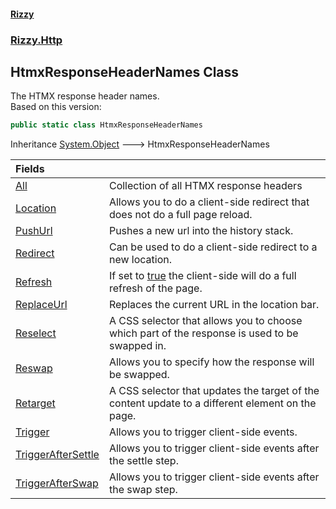 #### [Rizzy](index 'index')
### [Rizzy.Http](Rizzy.Http 'Rizzy.Http')

## HtmxResponseHeaderNames Class

The HTMX response header names.  
Based on this version: <seealso href="https://github.com/bigskysoftware/htmx/blob/5aa0ec7e27c0dc282dd728886a77c0e321d3ca67/www/content/reference.md#response-headers-reference-response_headers"/>

```csharp
public static class HtmxResponseHeaderNames
```

Inheritance [System.Object](https://docs.microsoft.com/en-us/dotnet/api/System.Object 'System.Object') &#129106; HtmxResponseHeaderNames

| Fields | |
| :--- | :--- |
| [All](Rizzy.Http.HtmxResponseHeaderNames.All 'Rizzy.Http.HtmxResponseHeaderNames.All') | Collection of all HTMX response headers |
| [Location](Rizzy.Http.HtmxResponseHeaderNames.Location 'Rizzy.Http.HtmxResponseHeaderNames.Location') | Allows you to do a client-side redirect that does not do a full page reload. |
| [PushUrl](Rizzy.Http.HtmxResponseHeaderNames.PushUrl 'Rizzy.Http.HtmxResponseHeaderNames.PushUrl') | Pushes a new url into the history stack. |
| [Redirect](Rizzy.Http.HtmxResponseHeaderNames.Redirect 'Rizzy.Http.HtmxResponseHeaderNames.Redirect') | Can be used to do a client-side redirect to a new location. |
| [Refresh](Rizzy.Http.HtmxResponseHeaderNames.Refresh 'Rizzy.Http.HtmxResponseHeaderNames.Refresh') | If set to [true](https://docs.microsoft.com/en-us/dotnet/csharp/language-reference/builtin-types/bool 'https://docs.microsoft.com/en-us/dotnet/csharp/language-reference/builtin-types/bool') the client-side will do a full refresh of the page. |
| [ReplaceUrl](Rizzy.Http.HtmxResponseHeaderNames.ReplaceUrl 'Rizzy.Http.HtmxResponseHeaderNames.ReplaceUrl') | Replaces the current URL in the location bar. |
| [Reselect](Rizzy.Http.HtmxResponseHeaderNames.Reselect 'Rizzy.Http.HtmxResponseHeaderNames.Reselect') | A CSS selector that allows you to choose which part of the response is used to be swapped in. |
| [Reswap](Rizzy.Http.HtmxResponseHeaderNames.Reswap 'Rizzy.Http.HtmxResponseHeaderNames.Reswap') | Allows you to specify how the response will be swapped. |
| [Retarget](Rizzy.Http.HtmxResponseHeaderNames.Retarget 'Rizzy.Http.HtmxResponseHeaderNames.Retarget') | A CSS selector that updates the target of the content update to a different element on the page. |
| [Trigger](Rizzy.Http.HtmxResponseHeaderNames.Trigger 'Rizzy.Http.HtmxResponseHeaderNames.Trigger') | Allows you to trigger client-side events. |
| [TriggerAfterSettle](Rizzy.Http.HtmxResponseHeaderNames.TriggerAfterSettle 'Rizzy.Http.HtmxResponseHeaderNames.TriggerAfterSettle') | Allows you to trigger client-side events after the settle step. |
| [TriggerAfterSwap](Rizzy.Http.HtmxResponseHeaderNames.TriggerAfterSwap 'Rizzy.Http.HtmxResponseHeaderNames.TriggerAfterSwap') | Allows you to trigger client-side events after the swap step. |
